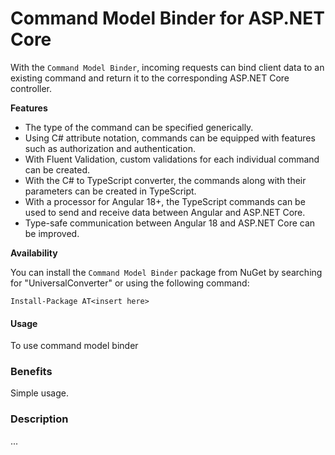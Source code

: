 ﻿Command Model Binder for ASP.NET Core
=============================

With the `Command Model Binder`, incoming requests can bind client data to an existing command and return it to the corresponding ASP.NET Core controller.


**Features**

* The type of the command can be specified generically.
* Using C# attribute notation, commands can be equipped with features such as authorization and authentication.
* With Fluent Validation, custom validations for each individual command can be created.
* With the C# to TypeScript converter, the commands along with their parameters can be created in TypeScript.
* With a processor for Angular 18+, the TypeScript commands can be used to send and receive data between Angular and ASP.NET Core.
* Type-safe communication between Angular 18 and ASP.NET Core can be improved.

**Availability**

You can install the `Command Model Binder` package from NuGet by searching for "UniversalConverter" or using the following command:


```
Install-Package AT<insert here>
```

#### Usage
To use command model binder <insert here>

### Benefits
Simple usage. <insert here>

### Description
...
<insert here>